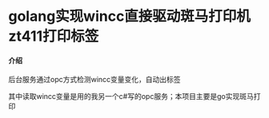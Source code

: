 # golang实现wincc直接驱动斑马打印机zt411打印标签

#### 介绍
后台服务通过opc方式检测wincc变量变化，自动出标签

其中读取wincc变量是用的我另一个c#写的opc服务；本项目主要是go实现斑马打印

 

 